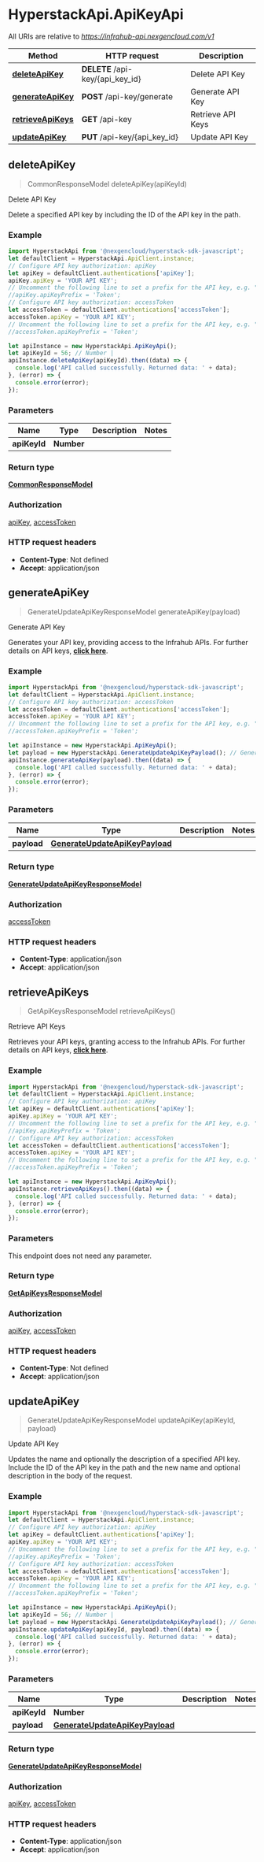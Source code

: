 # HyperstackApi.ApiKeyApi

All URIs are relative to *https://infrahub-api.nexgencloud.com/v1*

Method | HTTP request | Description
------------- | ------------- | -------------
[**deleteApiKey**](ApiKeyApi.md#deleteApiKey) | **DELETE** /api-key/{api_key_id} | Delete API Key
[**generateApiKey**](ApiKeyApi.md#generateApiKey) | **POST** /api-key/generate | Generate API Key
[**retrieveApiKeys**](ApiKeyApi.md#retrieveApiKeys) | **GET** /api-key | Retrieve API Keys
[**updateApiKey**](ApiKeyApi.md#updateApiKey) | **PUT** /api-key/{api_key_id} | Update API Key



## deleteApiKey

> CommonResponseModel deleteApiKey(apiKeyId)

Delete API Key

Delete a specified API key by including the ID of the API key in the path.

### Example

```javascript
import HyperstackApi from '@nexgencloud/hyperstack-sdk-javascript';
let defaultClient = HyperstackApi.ApiClient.instance;
// Configure API key authorization: apiKey
let apiKey = defaultClient.authentications['apiKey'];
apiKey.apiKey = 'YOUR API KEY';
// Uncomment the following line to set a prefix for the API key, e.g. "Token" (defaults to null)
//apiKey.apiKeyPrefix = 'Token';
// Configure API key authorization: accessToken
let accessToken = defaultClient.authentications['accessToken'];
accessToken.apiKey = 'YOUR API KEY';
// Uncomment the following line to set a prefix for the API key, e.g. "Token" (defaults to null)
//accessToken.apiKeyPrefix = 'Token';

let apiInstance = new HyperstackApi.ApiKeyApi();
let apiKeyId = 56; // Number | 
apiInstance.deleteApiKey(apiKeyId).then((data) => {
  console.log('API called successfully. Returned data: ' + data);
}, (error) => {
  console.error(error);
});

```

### Parameters


Name | Type | Description  | Notes
------------- | ------------- | ------------- | -------------
 **apiKeyId** | **Number**|  | 

### Return type

[**CommonResponseModel**](CommonResponseModel.md)

### Authorization

[apiKey](../README.md#apiKey), [accessToken](../README.md#accessToken)

### HTTP request headers

- **Content-Type**: Not defined
- **Accept**: application/json


## generateApiKey

> GenerateUpdateApiKeyResponseModel generateApiKey(payload)

Generate API Key

Generates your API key, providing access to the Infrahub APIs. For further details on API keys, [**click here**](https://infrahub-doc.nexgencloud.com/docs/api-reference/auth-resources/api-key/generate-api-key).

### Example

```javascript
import HyperstackApi from '@nexgencloud/hyperstack-sdk-javascript';
let defaultClient = HyperstackApi.ApiClient.instance;
// Configure API key authorization: accessToken
let accessToken = defaultClient.authentications['accessToken'];
accessToken.apiKey = 'YOUR API KEY';
// Uncomment the following line to set a prefix for the API key, e.g. "Token" (defaults to null)
//accessToken.apiKeyPrefix = 'Token';

let apiInstance = new HyperstackApi.ApiKeyApi();
let payload = new HyperstackApi.GenerateUpdateApiKeyPayload(); // GenerateUpdateApiKeyPayload | 
apiInstance.generateApiKey(payload).then((data) => {
  console.log('API called successfully. Returned data: ' + data);
}, (error) => {
  console.error(error);
});

```

### Parameters


Name | Type | Description  | Notes
------------- | ------------- | ------------- | -------------
 **payload** | [**GenerateUpdateApiKeyPayload**](GenerateUpdateApiKeyPayload.md)|  | 

### Return type

[**GenerateUpdateApiKeyResponseModel**](GenerateUpdateApiKeyResponseModel.md)

### Authorization

[accessToken](../README.md#accessToken)

### HTTP request headers

- **Content-Type**: application/json
- **Accept**: application/json


## retrieveApiKeys

> GetApiKeysResponseModel retrieveApiKeys()

Retrieve API Keys

Retrieves your API keys, granting access to the Infrahub APIs. For further details on API keys, [**click here**](https://infrahub-doc.nexgencloud.com/docs/api-reference/auth-resources/api-key/retrieve-api-key).

### Example

```javascript
import HyperstackApi from '@nexgencloud/hyperstack-sdk-javascript';
let defaultClient = HyperstackApi.ApiClient.instance;
// Configure API key authorization: apiKey
let apiKey = defaultClient.authentications['apiKey'];
apiKey.apiKey = 'YOUR API KEY';
// Uncomment the following line to set a prefix for the API key, e.g. "Token" (defaults to null)
//apiKey.apiKeyPrefix = 'Token';
// Configure API key authorization: accessToken
let accessToken = defaultClient.authentications['accessToken'];
accessToken.apiKey = 'YOUR API KEY';
// Uncomment the following line to set a prefix for the API key, e.g. "Token" (defaults to null)
//accessToken.apiKeyPrefix = 'Token';

let apiInstance = new HyperstackApi.ApiKeyApi();
apiInstance.retrieveApiKeys().then((data) => {
  console.log('API called successfully. Returned data: ' + data);
}, (error) => {
  console.error(error);
});

```

### Parameters

This endpoint does not need any parameter.

### Return type

[**GetApiKeysResponseModel**](GetApiKeysResponseModel.md)

### Authorization

[apiKey](../README.md#apiKey), [accessToken](../README.md#accessToken)

### HTTP request headers

- **Content-Type**: Not defined
- **Accept**: application/json


## updateApiKey

> GenerateUpdateApiKeyResponseModel updateApiKey(apiKeyId, payload)

Update API Key

Updates the name and optionally the description of a specified API key. Include the ID of the API key in the path and the new name and optional description in the body of the request.

### Example

```javascript
import HyperstackApi from '@nexgencloud/hyperstack-sdk-javascript';
let defaultClient = HyperstackApi.ApiClient.instance;
// Configure API key authorization: apiKey
let apiKey = defaultClient.authentications['apiKey'];
apiKey.apiKey = 'YOUR API KEY';
// Uncomment the following line to set a prefix for the API key, e.g. "Token" (defaults to null)
//apiKey.apiKeyPrefix = 'Token';
// Configure API key authorization: accessToken
let accessToken = defaultClient.authentications['accessToken'];
accessToken.apiKey = 'YOUR API KEY';
// Uncomment the following line to set a prefix for the API key, e.g. "Token" (defaults to null)
//accessToken.apiKeyPrefix = 'Token';

let apiInstance = new HyperstackApi.ApiKeyApi();
let apiKeyId = 56; // Number | 
let payload = new HyperstackApi.GenerateUpdateApiKeyPayload(); // GenerateUpdateApiKeyPayload | 
apiInstance.updateApiKey(apiKeyId, payload).then((data) => {
  console.log('API called successfully. Returned data: ' + data);
}, (error) => {
  console.error(error);
});

```

### Parameters


Name | Type | Description  | Notes
------------- | ------------- | ------------- | -------------
 **apiKeyId** | **Number**|  | 
 **payload** | [**GenerateUpdateApiKeyPayload**](GenerateUpdateApiKeyPayload.md)|  | 

### Return type

[**GenerateUpdateApiKeyResponseModel**](GenerateUpdateApiKeyResponseModel.md)

### Authorization

[apiKey](../README.md#apiKey), [accessToken](../README.md#accessToken)

### HTTP request headers

- **Content-Type**: application/json
- **Accept**: application/json

